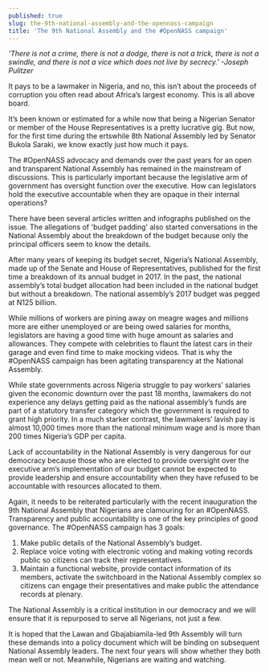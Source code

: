```yaml
---
published: true
slug: the-9th-national-assembly-and-the-opennass-campaign
title: 'The 9th National Assembly and the #OpenNASS campaign'
---
```

_'There is not a crime, there is not a dodge, there is not a trick, there is not a swindle, and there is not a vice which does not live by secrecy.' -Joseph Pulitzer_

It pays to be a lawmaker in Nigeria, and no, this isn’t about the proceeds of corruption you often read about Africa’s largest economy. This is all above board.

It’s been known or estimated for a while now that being a Nigerian Senator or member of the House Representatives is a pretty lucrative gig. But now, for the first time during the ertswhile 8th National Assembly led by Senator Bukola Saraki, we know exactly just how much it pays.

The #OpenNASS advocacy and demands over the past years for an open and transparent National Assembly has remained in the mainstream of discussions. This is particularly important because the legislative arm of government has oversight function over the executive. How can legislators hold the executive accountable when they are opaque in their internal operations?

There have been several articles written and infographs published on the issue. The allegations of 'budget padding' also started conversations in the National Assembly about the breakdown of the budget because only the principal officers seem to know the details. 

After many years of keeping its budget secret, Nigeria’s National Assembly, made up of the Senate and House of Representatives, published for the first time a breakdown of its annual budget in 2017. In the past, the national assembly’s total budget allocation had been included in the national budget but without a breakdown. The national assembly’s 2017 budget was pegged at N125 billion.

While millions of workers are pining away on meagre wages and millions more are either unemployed or are being owed salaries for months, legislators are having a good time with huge amount as salaries and allowances. They compete with celebrities to flaunt the latest cars in their garage and even find time to make mocking videos. That is why the #OpenNASS campaign has been agitating transparency at the National Assembly.

While state governments across Nigeria struggle to pay workers’ salaries given the economic downturn over the past 18 months, lawmakers do not experience any delays getting paid as the national assembly’s funds are part of a statutory transfer category which the government is required to grant high priority. In a much starker contrast, the lawmakers’ lavish pay is almost 10,000 times more than the national minimum wage and is more than 200 times Nigeria’s GDP per capita.

Lack of accountability in the National Assembly is very dangerous for our democracy because those who are elected to provide oversight over the executive arm’s implementation of our budget cannot be expected to provide leadership and ensure accountability when they have refused to be accountable with resources allocated to them. 

Again, it needs to be reiterated particularly with the recent inauguration the 9th National Assembly that Nigerians are clamouring for an #OpenNASS. Transparency and public accountability is one of the key principles of good governance. The #OpenNASS campaign has 3 goals:

1. Make public details of the National Assembly’s budget.
2. Replace voice voting with electronic voting and making voting records public so citizens can track their representatives.
3. Maintain a functional website, provide contact information of its members, activate the switchboard in the National Assembly complex so citizens can engage their presentatives and make public the attendance records at plenary.

The National Assembly is a critical institution in our democracy and we will ensure that it is repurposed to serve all Nigerians, not just a few.

It is hoped that the Lawan and Gbajabiamila-led 9th Assembly will turn these demands into a policy document which will be binding on subsequent National Assembly leaders. The next four years will show whether they both mean well or not. Meanwhile, Nigerians are waiting and watching.

